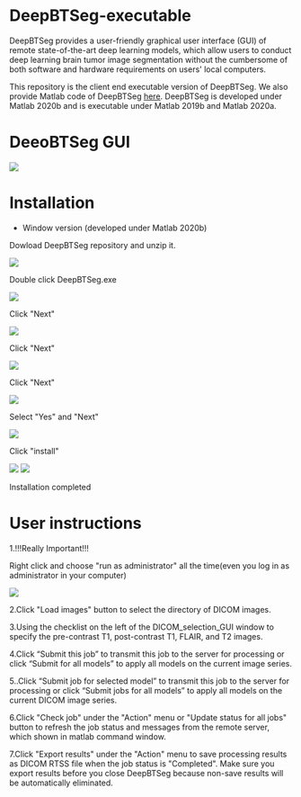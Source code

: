 # DeepBTSeg-executable

DeepBTSeg provides a user-friendly graphical user interface (GUI) of remote state-of-the-art deep learning models, which allow users to conduct deep learning  brain tumor image segmentation without the cumbersome of both software and hardware requirements on users' local computers. 

This repository is the client end executable version of DeepBTSeg. We also provide Matlab code of DeepBTSeg [here](https://github.com/IQMLatUAB/DeepBTSeg).
DeepBTSeg is developed under Matlab 2020b and is executable under Matlab 2019b and Matlab 2020a.
# DeeoBTSeg GUI

![](images/DeepBTGUI_whole_window.PNG)

# Installation
* Window version (developed under Matlab 2020b)

Dowload DeepBTSeg repository and unzip it.

![](images/9.png)

Double click DeepBTSeg.exe

![](images/1.PNG)

Click "Next"

![](images/2.PNG)

Click "Next"

![](images/3.PNG)

Click "Next"

![](images/4.PNG)

Select "Yes" and "Next"

![](images/5.PNG)

Click "install"

![](images/6.PNG)
![](images/7.PNG)

Installation completed



# User instructions
1.!!!Really Important!!!

Right click and choose "run as administrator" all the time(even you log in as administrator in your computer)

![](images/8.png)


2.Click "Load images" button to select the directory of DICOM images.

3.Using the checklist on the left of the DICOM_selection_GUI window to specify the pre-contrast T1, post-contrast T1, FLAIR, and T2 images.

4.Click “Submit this job” to transmit this job to the server for processing or click “Submit for all models” to apply all models on the current image series.

5..Click “Submit job for selected model” to transmit this job to the server for processing or click “Submit jobs for all models” to apply all models on the current DICOM image series.

6.Click "Check job" under the "Action" menu or "Update status for all jobs" button to refresh the job status and messages from the remote server, which shown in matlab command window.

7.Click "Export results" under the "Action" menu to save processing results as DICOM RTSS file  when the job status is "Completed". Make sure you export results before you close DeepBTSeg because non-save results will be automatically eliminated.
